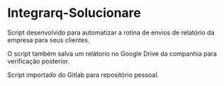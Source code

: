 # Integrarq-Solucionare

Script desenvolvido para automatizar a rotina de envios de relatório da empresa para seus clientes.

O script também salva um relátorio no Google Drive da companhia para verificação posterior.

Script importado do Gitlab para repositório pessoal.
